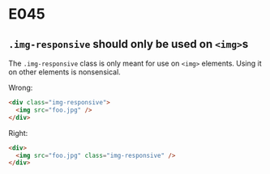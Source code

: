 # E045

## `.img-responsive` should only be used on `<img>`s

The `.img-responsive` class is only meant for use on `<img>` elements. Using it on other elements is nonsensical.

Wrong:
```html
<div class="img-responsive">
  <img src="foo.jpg" />
</div>
```

Right:
```html
<div>
  <img src="foo.jpg" class="img-responsive" />
</div>
```